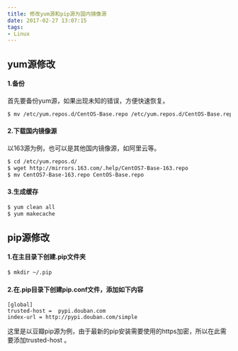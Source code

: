 ```yaml
---
title: 修改yum源和pip源为国内镜像源
date: 2017-02-27 13:07:15
tags:
- Linux
---
```


## yum源修改

#### 1.备份

首先要备份yum源，如果出现未知的错误，方便快速恢复。

```bash
$ mv /etc/yum.repos.d/CentOS-Base.repo /etc/yum.repos.d/CentOS-Base.repo.backup
```

#### 2.下载国内镜像源
以163源为例，也可以是其他国内镜像源，如阿里云等。

```bash
$ cd /etc/yum.repos.d/
$ wget http://mirrors.163.com/.help/CentOS7-Base-163.repo
$ mv CentOS7-Base-163.repo CentOS-Base.repo
```

#### 3.生成缓存

```bash
$ yum clean all
$ yum makecache
```

## pip源修改

#### 1.在主目录下创建.pip文件夹
```bash
$ mkdir ~/.pip
```
#### 2.在.pip目录下创建pip.conf文件，添加如下内容
```
[global]
trusted-host =  pypi.douban.com
index-url = http://pypi.douban.com/simple
```
这里是以豆瓣pip源为例，由于最新的pip安装需要使用的https加密，所以在此需要添加trusted-host 。
